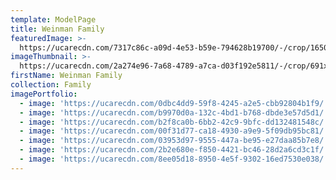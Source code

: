 ```yaml
---
template: ModelPage
title: Weinman Family
featuredImage: >-
  https://ucarecdn.com/7317c86c-a09d-4e53-b59e-794628b19700/-/crop/1650x940/0,0/-/preview/
imageThumbnail: >-
  https://ucarecdn.com/2a274e96-7a68-4789-a7ca-d03f192e5811/-/crop/691x862/583,8/-/preview/
firstName: Weinman Family
collection: Family
imagePortfolio:
  - image: 'https://ucarecdn.com/0dbc4dd9-59f8-4245-a2e5-cbb92804b1f9/'
  - image: 'https://ucarecdn.com/b9970d0a-132c-4bd1-b768-dbde3e57d5d1/'
  - image: 'https://ucarecdn.com/b2f8ca0b-6bb2-42c9-9bfc-dd132481548c/'
  - image: 'https://ucarecdn.com/00f31d77-ca18-4930-a9e9-5f09db95bc81/'
  - image: 'https://ucarecdn.com/03953d97-9555-447a-be95-e27daa85b7e8/'
  - image: 'https://ucarecdn.com/2b2e680e-f850-4421-bc46-28d2a6cd3c1f/'
  - image: 'https://ucarecdn.com/8ee05d18-8950-4e5f-9302-16ed7530e038/'
---
```


